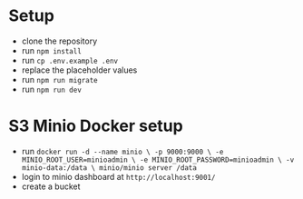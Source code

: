 
# Setup

- clone the repository
- run `npm install`
- run `cp .env.example .env`
- replace the placeholder values
- run `npm run migrate`
- run `npm run dev`

# S3 Minio Docker setup

- run `docker run -d --name minio \
  -p 9000:9000 \
  -e MINIO_ROOT_USER=minioadmin \
  -e MINIO_ROOT_PASSWORD=minioadmin \
  -v minio-data:/data \
  minio/minio server /data`
- login to minio dashboard at `http://localhost:9001/`
- create a bucket
